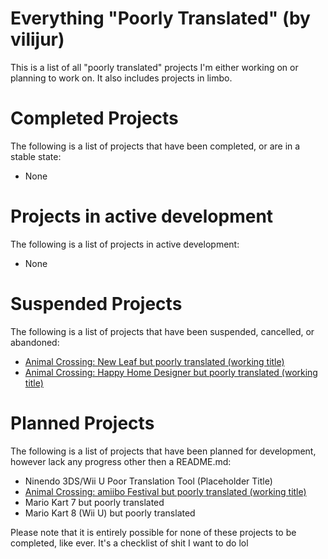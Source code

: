 # Everything "Poorly Translated" (by vilijur) 
This is a list of all "poorly translated" projects I'm either working on or planning to work on. It also includes projects in limbo.

# Completed Projects
The following is a list of projects that have been completed, or are in a stable state:
* None

# Projects in active development
The following is a list of projects in active development:
* None

# Suspended Projects
The following is a list of projects that have been suspended, cancelled, or abandoned:
* [Animal Crossing: New Leaf but poorly translated (working title)](https://github.com/vilijur/acnl-translated)
* [Animal Crossing: Happy Home Designer but poorly translated (working title)](https://github.com/vilijur/achhd-translated)

# Planned Projects
The following is a list of projects that have been planned for development, however lack any progress other then a README.md:
* Ninendo 3DS/Wii U Poor Translation Tool (Placeholder Title)
* [Animal Crossing: amiibo Festival but poorly translated (working title)](https://github.com/vilijur/acaf-translated)
* Mario Kart 7 but poorly translated
* Mario Kart 8 (Wii U) but poorly translated

Please note that it is entirely possible for none of these projects to be completed, like ever. It's a checklist of shit I want to do lol
